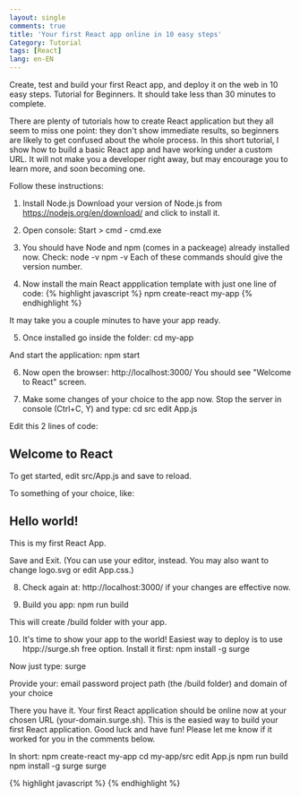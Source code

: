 ```yaml
---
layout: single
comments: true
title: 'Your first React app online in 10 easy steps'
Category: Tutorial
tags: [React]
lang: en-EN
---
```

Create, test and build your first React app, and deploy it on the web in 10 easy steps. Tutorial for Beginners. It should take less than 30 minutes to complete.

There are plenty of tutorials how to create React application but they all seem to miss one point: they don't show immediate results, so beginners are likely to get confused about the whole process. 
In this short tutorial, I show how to build a basic React app and have working under a custom URL. It will not make you a developer right away, but may encourage you to learn more, and soon becoming one.

Follow these instructions:

1. Install Node.js 
Download your version of Node.js from https://nodejs.org/en/download/ and click to install it.

2. Open console: Start > cmd - cmd.exe

3. You should have Node and npm (comes in a packeage) already installed now. Check:
node -v
npm -v
Each of these commands should give the version number.

4.  Now install the main React appplication template with just one line of code:
{% highlight javascript %}
npm create-react my-app
{% endhighlight %}

It may take you a couple minutes to have your app ready.

5. Once installed go inside the folder:
cd my-app

And start the application:
npm start

6. Now open the browser:
http://localhost:3000/
You should see "Welcome to React" screen.

7. Make some changes of your choice to the app now. Stop the server in console (Ctrl+C, Y) and type:
cd src
edit App.js

Edit this 2 lines of code:

<h2>Welcome to React</h2>
To get started, edit src/App.js and save to reload.

To something of your choice, like:

<h2>Hello world!</h2>
This is my first React App. 

Save and Exit. 
(You can use your editor, instead.
 You may also want to change logo.svg or edit App.css.)

8. Check again at:
http://localhost:3000/
if your changes are effective now.

9. Build you app:
npm run build

This will create /build folder with your app.

10. It's time to show your app to the world! Easiest way to deploy is  to use htpp://surge.sh free option. Install it first:
npm install -g surge

Now just type:
surge

Provide your:
email
password
project path (the /build folder)
and domain of your choice

There you have it. Your first React application should be online now at your chosen URL (your-domain.surge.sh).
This is the easied way to build your first React application. Good luck and have fun!
Please let me know if it worked for you in the comments below.

In short:
npm create-react my-app
cd my-app/src
edit App.js
npm run build
npm install -g surge
surge

{% highlight javascript %}
{% endhighlight %}

